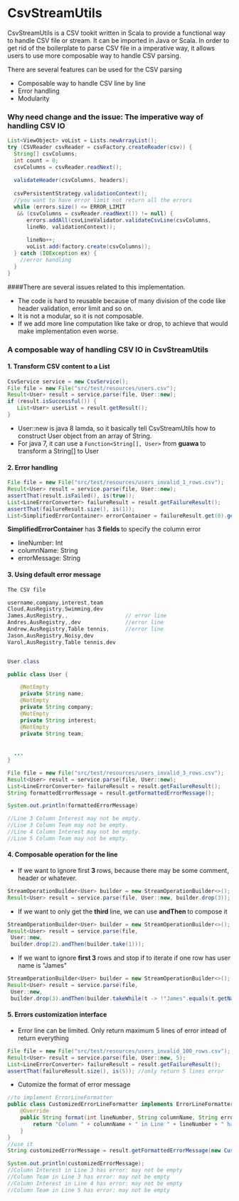 CsvStreamUtils
==============
CsvStreamUtils is a CSV tookit written in Scala to provide a functional way to handle CSV file or stream. It can be imported in Java or Scala. In order to get rid of the boilerplate to parse CSV file in a imperative way, it allows users to use more composable way to handle CSV parsing. 

There are several features can be used for the CSV parsing

+ Composable way to handle CSV line by line
+ Error handling
+ Modularity

### Why need change and the issue: The imperative way of handling CSV IO
``` Java
List<ViewObject> voList = Lists.newArrayList();
try (CSVReader csvReader = csvFactory.createReader(csv)) {
  String[] csvColumns;
  int count = 0;
  csvColumns = csvReader.readNext();
  
  validateHeader(csvColumns, headers);
  
  csvPersistentStrategy.validationContext();
  //you want to have error limit not return all the errors
  while (errors.size() <= ERROR_LIMIT 
   && (csvColumns = csvReader.readNext()) != null) {
      errors.addAll(csvLineValidator.validateCsvLine(csvColumns,
      lineNo, validationContext));
    
      lineNo++;
      voList.add(factory.create(csvColumns));
  } catch (IOException ex) {
    //error handling
  }
}
```
####There are several issues related to this implementation. 
+ The code is hard to reusable because of many division of the code like header validation, error limit and so on.
+ It is not a modular, so it is not composable.
+ If we add more line computation like take or drop, to achieve that would make implementation even worse.

### A composable way of handling CSV IO in CsvStreamUtils

#### 1. Transform CSV content to a List<T>
``` Java
CsvService service = new CsvService();
File file = new File("src/test/resources/users.csv");
Result<User> result = service.parse(file, User::new);
if (result.isSuccessful()) {
   List<User> userList = result.getResult();
}
```
+ User::new is java 8 lamda, so it basically tell CsvStreamUtils how to construct User object from an array of String.
+ For java 7, it can use a ```Function<String[], User>``` from <b> guawa </b> to transform a String[] to User


#### 2. Error handling
``` Java
File file = new File("src/test/resources/users_invalid_1_rows.csv");
Result<User> result = service.parse(file, User::new);
assertThat(result.isFailed(), is(true));
List<LineErrorConverter> failureResult = result.getFailureResult();
assertThat(failureResult.size(), is(1));
List<SimplifiedErrorContainer> errorContainer = failureResult.get(0).getViolations()
```
<b>SimplifiedErrorContainer</b> has <b> 3 fields </b> to specify the column error
+ lineNumber: Int
+ columnName: String
+ errorMessage: String 

#### 3. Using default error message
``` Java
The CSV file

username,company,interest,team
Cloud,AusRegistry,Swimming,dev
James,AusRegistry,,                  // error line
Andres,AusRegistry,,dev              //error line
Andrew,AusRegistry,Table tennis,     //error line
Jason,AusRegistry,Noisy,dev
Varol,AusRegistry,Table tennis,dev


User.class

public class User {

    @NotEmpty
    private String name;
    @NotEmpty
    private String company;
    @NotEmpty
    private String interest;
    @NotEmpty
    private String team;
  
  
  ...
}

File file = new File("src/test/resources/users_invalid_3_rows.csv");
Result<User> result = service.parse(file, User::new);
List<LineErrorConverter> failureResult = result.getFailureResult();
String formattedErrorMessage = result.getFormattedErrorMessage();

System.out.println(formattedErrorMessage)

//Line 3 Column Interest may not be empty.
//Line 3 Column Team may not be empty.
//Line 4 Column Interest may not be empty.
//Line 5 Column Team may not be empty.

```

#### 4. Composable operation for the line

+ If we want to ignore first <b> 3 </b> rows, because there may be some comment, header or whatever.
``` Java
StreamOperationBuilder<User> builder = new StreamOperationBuilder<>();
Result<User> result = service.parse(file, User::new, builder.drop(3));
```
+ If we want to only get the <b> third </b> line, we can use <b> andThen </b> to compose it
``` Java
StreamOperationBuilder<User> builder = new StreamOperationBuilder<>();
Result<User> result = service.parse(file,
 User::new,
 builder.drop(2).andThen(builder.take(1)));
```
+ If we want to ignore <b> first 3 </b> rows and stop if to iterate if one row has user name is "James"
``` Java
StreamOperationBuilder<User> builder = new StreamOperationBuilder<>();
Result<User> result = service.parse(file,
 User::new,
 builder.drop(3).andThen(builder.takeWhile(t -> !"James".equals(t.getName))));
```

#### 5. Errors customization interface

+ Error line can be limited. Only return maximum 5 lines of error intead of return everything
``` Java
File file = new File("src/test/resources/users_invalid_100_rows.csv");
Result<User> result = service.parse(file, User::new, 5);
List<LineErrorConverter> failureResult = result.getFailureResult();
assertThat(failureResult.size(), is(5)); //only return 5 lines error


```
+ Cutomize the format of error message
``` Java
//to implement ErrorLineFormatter
public class CustomizedErrorLineFormatter implements ErrorLineFormatter {
    @Override
    public String format(int lineNumber, String columnName, String errorMessage) {
        return "Column " + columnName + " in Line " + lineNumber + " has error: " + errorMessage;
    }
}
//use it
String customizedErrorMessage = result.getFormattedErrorMessage(new CustomizedErrorLineFormatter());

System.out.println(customizedErrorMessage);
//Column Interest in Line 3 has error: may not be empty
//Column Team in Line 3 has error: may not be empty
//Column Interest in Line 4 has error: may not be empty
//Column Team in Line 5 has error: may not be empty
```
